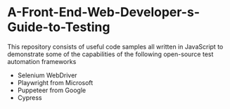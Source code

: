 # A-Front-End-Web-Developer-s-Guide-to-Testing
This repository consists of useful code samples all written in JavaScript to demonstrate some of the capabilities of the following open-source test automation frameworks
- Selenium WebDriver
- Playwright from Microsoft
- Puppeteer from Google
- Cypress
